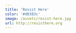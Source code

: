 ```yaml
---
title: 'Resist Here'
color: '#d0383c'
image: /assets/resist-here.jpg
url: http://resisthere.org
---
```

